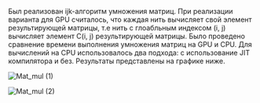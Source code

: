 Был реализован ijk-алгоритм умножения матриц. При реализации варианта для GPU считалось, что каждая нить вычисляет свой элемент результирующей матрицы, т.е нить с глоабльным индексом (i, j) вычисляет элемент C(i, j) результирующей матрицы. Было проведено сравнение времени выполнения умножения матриц на GPU и CPU. Для вычислений на CPU использовалось два подхода: с использование JIT компилятора и без. Результаты представлены на графике ниже.

![Mat_mul (1)](https://github.com/user-attachments/assets/a19af420-ef06-426b-994c-657c2adec2b8)


![Mat_mul (2)](https://github.com/user-attachments/assets/2f06748d-d729-421d-a245-239af6230414)
